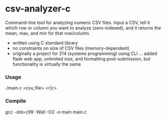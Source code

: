 # csv-analyzer-c

Command-line tool for analyzing numeric CSV files. Input a CSV, tell it which row or column you want to analyze (zero-indexed), and it returns the mean, max, and min for that row/column.

- written using C standard library
- no constraints on size of CSV files (memory-dependent)
- originally a project for 214 (systems programming) using CLI
  ... added flask web app, unlimited size, and formatting post-submission, but functionality is virtually the same

### Usage
./main.c <csv_file> <r|c> <index>

### Compile
gcc -std=c99 -Wall -O2 -o main main.c

